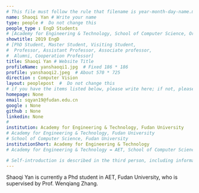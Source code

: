 ```yaml
---
# This file must follow the rule that filename is year-month-day-name.md .
name: Shaoqi Yan # Write your name
type: people #  Do not change this
people_type : EngD Students
# [Academy for Engineering & Technology, School of Computer Science, Organizer]
showtitle: 2019 EngD
# [PhD Student, Master Student, Visiting Student,
#  Professor, Assistant Professor, Associate professor,
#  Alumni, Cooperation Professor]
title: Shaoqi Yan # Website Title
profileName: yanshaoqi1.jpg  # Fixed 186 * 186
profile: yanshaoqi2.jpeg  # About 570 * 725
direction : Computer Vision
layout: peoplepost  #  Do not change this
# if you have the items listed below, please write here; if not, please write None.
homepage: None
email: sqyan19@fudan.edu.cn
google : None
github : None
linkedin: None
# 
institution: Academy for Engineering & Technology, Fudan University
# Academy for Engineering & Technology, Fudan University
# School of Computer Science, Fudan University
institutionShort: Academy for Engineering & Technology
# Academy for Engineering & Technology = AET, School of Computer Science = SCS

# Self-introduction is described in the third person, including information such as educational experience
---
```


Shaoqi Yan is currently a Phd student in AET, Fudan University, who is supervised by Prof. Wenqiang Zhang.